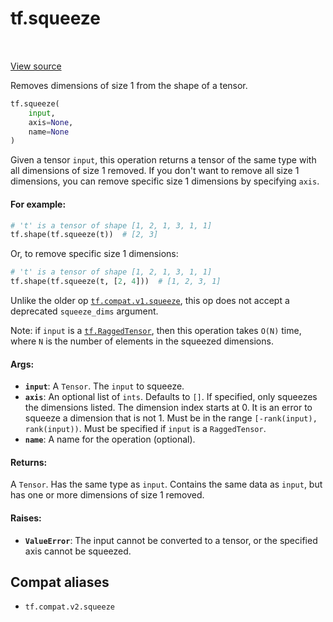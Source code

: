 <div itemscope itemtype="http://developers.google.com/ReferenceObject">
<meta itemprop="name" content="tf.squeeze" />
<meta itemprop="path" content="Stable" />
</div>

# tf.squeeze

<!-- Insert buttons and diff -->

<table class="tfo-notebook-buttons tfo-api" align="left">
</table>

<a target="_blank" href="/code/stable/tensorflow/python/ops/array_ops.py">View source</a>



Removes dimensions of size 1 from the shape of a tensor.

``` python
tf.squeeze(
    input,
    axis=None,
    name=None
)
```



<!-- Placeholder for "Used in" -->

Given a tensor `input`, this operation returns a tensor of the same type with
all dimensions of size 1 removed. If you don't want to remove all size 1
dimensions, you can remove specific size 1 dimensions by specifying
`axis`.

#### For example:



```python
# 't' is a tensor of shape [1, 2, 1, 3, 1, 1]
tf.shape(tf.squeeze(t))  # [2, 3]
```

Or, to remove specific size 1 dimensions:

```python
# 't' is a tensor of shape [1, 2, 1, 3, 1, 1]
tf.shape(tf.squeeze(t, [2, 4]))  # [1, 2, 3, 1]
```

Unlike the older op <a href="../tf/compat/v1/squeeze.md"><code>tf.compat.v1.squeeze</code></a>, this op does not accept a
deprecated `squeeze_dims` argument.

Note: if `input` is a <a href="../tf/RaggedTensor.md"><code>tf.RaggedTensor</code></a>, then this operation takes `O(N)`
time, where `N` is the number of elements in the squeezed dimensions.

#### Args:


* <b>`input`</b>: A `Tensor`. The `input` to squeeze.
* <b>`axis`</b>: An optional list of `ints`. Defaults to `[]`. If specified, only
  squeezes the dimensions listed. The dimension index starts at 0. It is an
  error to squeeze a dimension that is not 1. Must be in the range
  `[-rank(input), rank(input))`. Must be specified if `input` is a
  `RaggedTensor`.
* <b>`name`</b>: A name for the operation (optional).


#### Returns:

A `Tensor`. Has the same type as `input`.
Contains the same data as `input`, but has one or more dimensions of
size 1 removed.



#### Raises:


* <b>`ValueError`</b>: The input cannot be converted to a tensor, or the specified
  axis cannot be squeezed.

## Compat aliases

* `tf.compat.v2.squeeze`

